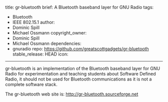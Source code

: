 title: gr-bluetooth
brief: A Bluetooth baseband layer for GNU Radio
tags:
  - Bluetooth
  - IEEE 802.15.1
author:
  - Dominic Spill
  - Michael Ossmann
copyright_owner:
  - Dominic Spill
  - Michael Ossmann
dependencies:
  - gnuradio
repo: https://github.com/greatscottgadgets/gr-bluetooth
stable_release: HEAD
icon:
---

gr-bluetooth is an implementation of the Bluetooth baseband layer for GNU Radio for experimentation and teaching students about Software Defined Radio, it should not be used for Bluetooth communications as it is not a complete software stack.

The gr-bluetooth web site is: http://gr-bluetooth.sourceforge.net

